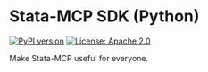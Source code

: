 # Stata-MCP SDK (Python)

[![PyPI version](https://img.shields.io/pypi/v/stata-mcp-sdk.svg)](https://pypi.org/project/stata-mcp-sdk/)
[![License: Apache 2.0](https://img.shields.io/badge/License-Apache%202.0-blue.svg)](LICENSE)


Make Stata-MCP useful for everyone.

